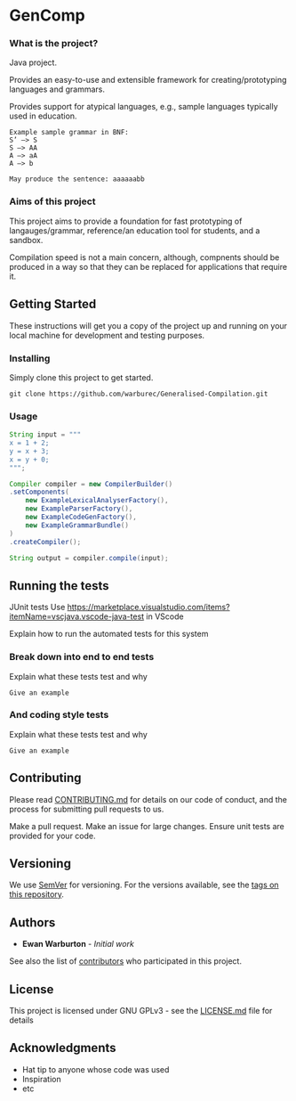 # GenComp

### What is the project?
Java project. 

Provides an easy-to-use and extensible framework for creating/prototyping languages and grammars.

Provides support for atypical languages, e.g., sample languages typically used in education.

```
Example sample grammar in BNF:
S’ –> S
S –> AA
A –> aA
A –> b

May produce the sentence: aaaaaabb
```

### Aims of this project

This project aims to provide a foundation for fast prototyping of langauges/grammar, reference/an education tool for students, and a sandbox. 

Compilation speed is not a main concern, although, compnents should be produced in a way so that they can be replaced for applications that require it.

## Getting Started

These instructions will get you a copy of the project up and running on your local machine for development and testing purposes.

### Installing

Simply clone this project to get started.

```
git clone https://github.com/warburec/Generalised-Compilation.git
```

### Usage

```java
String input = """
x = 1 + 2;
y = x + 3;
x = y + 0;
""";

Compiler compiler = new CompilerBuilder()
.setComponents(
    new ExampleLexicalAnalyserFactory(),
    new ExampleParserFactory(),
    new ExampleCodeGenFactory(),
    new ExampleGrammarBundle()
)
.createCompiler();

String output = compiler.compile(input);
```

## Running the tests

JUnit tests
Use https://marketplace.visualstudio.com/items?itemName=vscjava.vscode-java-test in VScode

Explain how to run the automated tests for this system

### Break down into end to end tests

Explain what these tests test and why

```
Give an example
```

### And coding style tests

Explain what these tests test and why

```
Give an example
```

## Contributing

Please read [CONTRIBUTING.md](https://gist.github.com/PurpleBooth/b24679402957c63ec426) for details on our code of conduct, and the process for submitting pull requests to us.

Make a pull request. Make an issue for large changes. Ensure unit tests are provided for your code.

## Versioning

We use [SemVer](http://semver.org/) for versioning. For the versions available, see the [tags on this repository](https://github.com/your/project/tags). 

## Authors

* **Ewan Warburton** - *Initial work*

See also the list of [contributors](https://github.com/your/project/contributors) who participated in this project.

## License

This project is licensed under GNU GPLv3 - see the [LICENSE.md](LICENSE.md) file for details

## Acknowledgments

* Hat tip to anyone whose code was used
* Inspiration
* etc